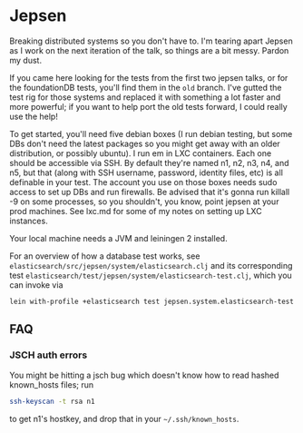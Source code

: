 # Jepsen

Breaking distributed systems so you don't have to. I'm tearing apart Jepsen as
I work on the next iteration of the talk, so things are a bit messy. Pardon my
dust.

If you came here looking for the tests from the first two jepsen talks, or for
the foundationDB tests, you'll find them in the `old` branch. I've gutted the
test rig for those systems and replaced it with something a lot faster and more
powerful; if you want to help port the old tests forward, I could really use
the help!

To get started, you'll need five debian boxes (I run debian testing, but some
DBs don't need the latest packages so you might get away with an older
distribution, or possibly ubuntu). I run em in LXC containers. Each one should
be accessible via SSH. By default they're named n1, n2, n3, n4, and n5, but
that (along with SSH username, password, identity files, etc) is all definable
in your test. The account you use on those boxes needs sudo access to set up
DBs and run firewalls. Be advised that it's gonna run killall -9 on some
processes, so you shouldn't, you know, point jepsen at your prod machines. See lxc.md for some of my notes on setting up LXC instances.

Your local machine needs a JVM and leiningen 2 installed.

For an overview of how a database test works, see
`elasticsearch/src/jepsen/system/elasticsearch.clj` and its corresponding test
`elasticsearch/test/jepsen/system/elasticsearch-test.clj`, which you can invoke via

```
lein with-profile +elasticsearch test jepsen.system.elasticsearch-test
```

## FAQ

### JSCH auth errors

You might be hitting a jsch bug which doesn't know how to read hashed
known_hosts files; run

```sh
ssh-keyscan -t rsa n1
```

to get n1's hostkey, and drop that in your `~/.ssh/known_hosts`.
